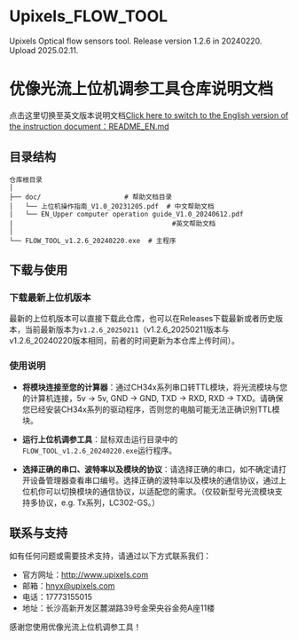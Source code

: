 # Upixels_FLOW_TOOL
Upixels Optical flow sensors tool.
Release version 1.2.6 in 20240220.
Upload 2025.02.11.

# 优像光流上位机调参工具仓库说明文档

点击这里切换至英文版本说明文档[Click here to switch to the English version of the instruction document：README_EN.md](./README_EN.md)
 
## 目录结构


```plaintext
仓库根目录
│
├── doc/                     # 帮助文档目录
│   └── 上位机操作指南_V1.0_20231205.pdf  # 中文帮助文档
|   └── EN_Upper computer operation guide_V1.0_20240612.pdf 
|                                        #英文帮助文档
│
└── FLOW_TOOL_v1.2.6_20240220.exe  # 主程序
```
## 下载与使用
 
### 下载最新上位机版本
 
最新的上位机版本可以直接下载此仓库，也可以在Releases下载最新或者历史版本，当前最新版本为`v1.2.6_20250211`（v1.2.6_20250211版本与v1.2.6_20240220版本相同，前者的时间更新为本仓库上传时间）。
 
### 使用说明

- **将模块连接至您的计算器**：通过CH34x系列串口转TTL模块，将光流模块与您的计算机连接，5v -> 5v, GND -> GND, TXD -> RXD, RXD -> TXD。请确保您已经安装CH34x系列的驱动程序，否则您的电脑可能无法正确识别TTL模块。
 
- **运行上位机调参工具**：鼠标双击运行目录中的`FLOW_TOOL_v1.2.6_20240220.exe`运行程序。
 
- **选择正确的串口、波特率以及模块的协议**：请选择正确的串口，如不确定请打开设备管理器查看串口编号。选择正确的波特率以及模块的通信协议，通过上位机你可以切换模块的通信协议，以适配您的需求。（仅较新型号光流模块支持多协议，e.g. Tx系列，LC302-GS。）
 

 
## 联系与支持
 
如有任何问题或需要技术支持，请通过以下方式联系我们：
 
- 官方网址：http://www.upixels.com
- 邮箱：hnyx@upixels.com
- 电话：17773155015
- 地址：长沙高新开发区麓湖路39号金荣央谷金苑A座11楼 

感谢您使用优像光流上位机调参工具！